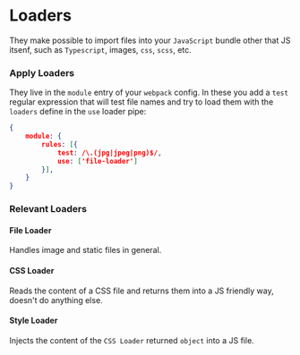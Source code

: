 # Loaders

They make possible to import files into your `JavaScript` bundle other that JS itsenf, such as `Typescript`, images, `css`, `scss`, etc.

### Apply Loaders
They live in the `module` entry of your `webpack` config. In these you add a `test` regular expression that will test file names and try to load them with the `loaders` define in the `use` loader pipe:
```json
{
	module: {
		rules: [{
			test: /\.(jpg|jpeg|png)$/,
			use: ['file-loader']
		}],
	}
}
```

### Relevant Loaders
#### File Loader
Handles image and static files in general.
#### CSS Loader
Reads the content of a CSS file and returns them into a JS friendly way, doesn't do anything else.
#### Style Loader
Injects the content of the `CSS Loader` returned `object` into a JS file. 

